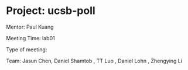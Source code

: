 # Project: ucsb-poll

Mentor: Paul Kuang 

Meeting Time: lab01

Type of meeting: 

Team: Jasun Chen, Daniel Shamtob , TT Luo , Daniel Lohn , Zhengying Li
